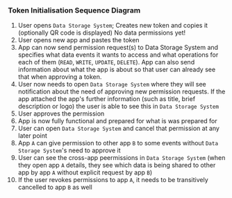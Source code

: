### Token Initialisation Sequence Diagram

1. User opens `Data Storage System`; Creates new token and copies it (optionally QR code is displayed)
   No data permissions yet!
2. User opens new app and pastes the token
3. App can now send permission request(s) to Data Storage System and specifies what data events it wants to access and what operations for each of them (`READ`, `WRITE`, `UPDATE`, `DELETE`). App can also send information about what the app is about so that user can already see that when approving a token.
4. User now needs to open `Data Storage System` where they will see notification about the need of approving new permission requests. If the app attached the app's further information (such as title, brief description or logo) the user is able to see this in `Data Storage System`
5. User approves the permission
6. App is now fully functional and prepared for what is was prepared for
7. User can open `Data Storage System` and cancel that permission at any later point
8. App `A` can give permission to other app `B` to some events without `Data Storage System`'s need to approve it
9. User can see the cross-app peermissions in `Data Storage System` (when they open app `A` details, they see which data is being shared to other app by app `A` without explicit request by app `B`)
10. If the user revokes permissions to app `A`, it needs to be transitively cancelled to app `B` as well